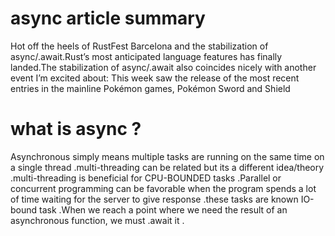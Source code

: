 # async article summary


Hot off the heels of RustFest Barcelona and the stabilization of async/.await.Rust’s most anticipated language features has finally landed.The stabilization of async/.await also coincides nicely with another event I’m excited about: This week saw the release of the most recent entries in the mainline Pokémon games, Pokémon Sword and Shield

# what is async ?
Asynchronous simply means multiple tasks are running on the same time on a single thread .multi-threading can be related but its a different idea/theory .multi-threading is beneficial for CPU-BOUNDED tasks .Parallel or concurrent programming can be favorable when the program spends a lot of time waiting for the server to give response .these tasks are known IO-bound task .When we reach a point where we need the result of an asynchronous function, we must .await it .